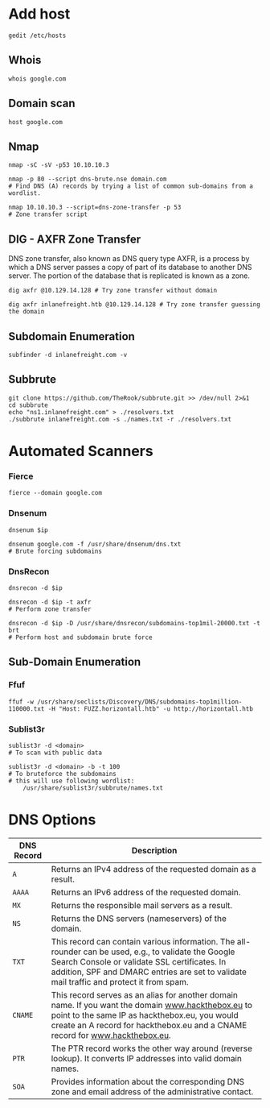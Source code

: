 # Add host

```
gedit /etc/hosts
```

## Whois

```
whois google.com
```

## Domain scan

```
host google.com
```
## Nmap

```
nmap -sC -sV -p53 10.10.10.3

nmap -p 80 --script dns-brute.nse domain.com
# Find DNS (A) records by trying a list of common sub-domains from a wordlist.

nmap 10.10.10.3 --script=dns-zone-transfer -p 53
# Zone transfer script
```

## DIG - AXFR Zone Transfer

DNS zone transfer, also known as DNS query type AXFR, is a process by which a DNS server passes a copy of part of its database to another DNS server. The portion of the database that is replicated is known as a zone.

```
dig axfr @10.129.14.128 # Try zone transfer without domain 

dig axfr inlanefreight.htb @10.129.14.128 # Try zone transfer guessing the domain
```

## Subdomain Enumeration

```
subfinder -d inlanefreight.com -v       
```

## Subbrute

```
git clone https://github.com/TheRook/subbrute.git >> /dev/null 2>&1
cd subbrute
echo "ns1.inlanefreight.com" > ./resolvers.txt
./subbrute inlanefreight.com -s ./names.txt -r ./resolvers.txt
```

# Automated Scanners

### Fierce

```
fierce --domain google.com
```

### Dnsenum

```
dnsenum $ip

dnsenum google.com -f /usr/share/dnsenum/dns.txt
# Brute forcing subdomains
```

### DnsRecon

```
dnsrecon -d $ip

dnsrecon -d $ip -t axfr
# Perform zone transfer

dnsrecon -d $ip -D /usr/share/dnsrecon/subdomains-top1mil-20000.txt -t brt
# Perform host and subdomain brute force
```

## Sub-Domain Enumeration

### Ffuf

```
ffuf -w /usr/share/seclists/Discovery/DNS/subdomains-top1million-110000.txt -H "Host: FUZZ.horizontall.htb" -u http://horizontall.htb
```

### Sublist3r

```
sublist3r -d <domain>
# To scan with public data

sublist3r -d <domain> -b -t 100
# To bruteforce the subdomains
# this will use following wordlist:
    /usr/share/sublist3r/subbrute/names.txt
```

# DNS Options

| **DNS Record** | **Description**                                                                                                                                                                                                                                   |
| -------------- | ------------------------------------------------------------------------------------------------------------------------------------------------------------------------------------------------------------------------------------------------- |
| `A`            | Returns an IPv4 address of the requested domain as a result.                                                                                                                                                                                      |
| `AAAA`         | Returns an IPv6 address of the requested domain.                                                                                                                                                                                                  |
| `MX`           | Returns the responsible mail servers as a result.                                                                                                                                                                                                 |
| `NS`           | Returns the DNS servers (nameservers) of the domain.                                                                                                                                                                                              |
| `TXT`          | This record can contain various information. The all-rounder can be used, e.g., to validate the Google Search Console or validate SSL certificates. In addition, SPF and DMARC entries are set to validate mail traffic and protect it from spam. |
| `CNAME`        | This record serves as an alias for another domain name. If you want the domain www.hackthebox.eu to point to the same IP as hackthebox.eu, you would create an A record for hackthebox.eu and a CNAME record for www.hackthebox.eu.               |
| `PTR`          | The PTR record works the other way around (reverse lookup). It converts IP addresses into valid domain names.                                                                                                                                     |
| `SOA`          | Provides information about the corresponding DNS zone and email address of the administrative contact.                                                                                                                                            |